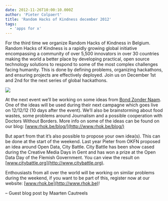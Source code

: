 ```yaml
---
date: 2012-11-26T10:00:10.000Z
author: 'Pieter Colpaert'
title: 'Random Hacks of Kindness december 2012'
tags:
  - 'apps for x'
---
```


For the third time we organize Random Hacks of Kindness in Belgium. Random Hacks of Kindness is a rapidly growing global initiative encompassing a community of over 5,500 innovators in over 30 countries making the world a better place by developing practical, open source technology solutions to respond to some of the most complex challenges facing humanity. This is done by defining problems, organizing hackathons, and ensuring projects are effectively deployed. Join us on December 1st and 2nd for the next series of global hackathons.

[![](//www.rhok.be/wp-content/uploads/2011/10/logo2.png)](http://rhok.be)

At the next event we’ll be working on some ideas from [Bond Zonder Naam](http://www.bzn.be). One of the ideas will be used during their next campagne which goes live on 12/12/12 (10 days after the event). We’ll also be brainstorming about food wastes, some problems around Journalism and a possible cooperation with Doctors Without Borders. More info on some of the ideas can be found on our blog: [www.rhok.be/blog/](http://www.rhok.be/blog/)

But apart from that it’s also possible to propose your own idea(s). This can be done at the start of the weekend. Last year Pieter from OKFN proposed an idea around Open Data, City Battle. City Battle has been show cased during the Creative Media Days in Gent and has won a prize at the Open Data Day of the Flemish Government. You can view the result on [www.citybattle.org](http://www.citybattle.org).

Enthousiasts from all over the world will be working on similar problems during the weekend, if you want to be part of this, register now at our website: [www.rhok.be](http://www.rhok.be)!

– Guest blog post by Maarten Cautreels
